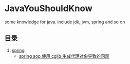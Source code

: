 # JavaYouShouldKnow
some knowledge for java. include jdk, jvm, spring and so on

## 目录

1. [spring](http://blog.fanhub.cn/categories/JavaYouShouldKnow/spring/)
   - [spring aop 使用 cglib 生成代理对象导致的问题](http://blog.fanhub.cn/2017/12/23/spring/aop/spring%20aop%20%E4%BD%BF%E7%94%A8%20cglib%20%E7%94%9F%E6%88%90%E4%BB%A3%E7%90%86%E5%AF%B9%E8%B1%A1%E5%AF%BC%E8%87%B4%E7%9A%84%E9%97%AE%E9%A2%98/) 